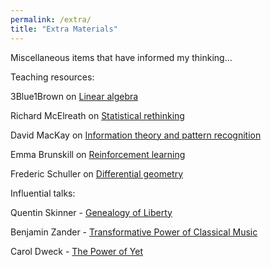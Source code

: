 ```yaml
---
permalink: /extra/
title: "Extra Materials"
---
```

Miscellaneous items that have informed my thinking...

Teaching resources:

3Blue1Brown on [Linear algebra]

Richard McElreath on [Statistical rethinking]

David MacKay on [Information theory and pattern recognition]

Emma Brunskill on [Reinforcement learning]

Frederic Schuller on [Differential geometry]



Influential talks:

Quentin Skinner - [Genealogy of Liberty]

Benjamin Zander - [Transformative Power of Classical Music]

Carol Dweck - [The Power of Yet]



[Linear algebra]: https://www.youtube.com/watch?v=fNk_zzaMoSs&list=PLZHQObOWTQDPD3MizzM2xVFitgF8hE_ab
[Statistical rethinking]: https://www.youtube.com/playlist?list=PLDcUM9US4XdNM4Edgs7weiyIguLSToZRI
[Information theory and pattern recognition]: https://www.youtube.com/playlist?list=PLruBu5BI5n4aFpG32iMbdWoRVAA-Vcso6
[Reinforcement learning]: https://www.youtube.com/playlist?list=PLoROMvodv4rOSOPzutgyCTapiGlY2Nd8u
[Differential geometry]: https://www.youtube.com/playlist?list=PLPH7f_7ZlzxTi6kS4vCmv4ZKm9u8g5yic

[Genealogy of Liberty]: https://www.youtube.com/watch?v=PjQ-W2-fKUs
[Transformative Power of Classical Music]: https://www.youtube.com/watch?v=r9LCwI5iErE
[The Power of Yet]: https://www.youtube.com/watch?v=J-swZaKN2Ic
